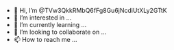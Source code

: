 - 👋 Hi, I’m @TVw3QkkRMbQ6fFg8Gu6jNcdiUtXLy2GTtK
- 👀 I’m interested in ...
- 🌱 I’m currently learning ...
- 💞️ I’m looking to collaborate on ...
- 📫 How to reach me ...

<!---
TVw3QkkRMbQ6fFg8Gu6jNcdiUtXLy2GTtK/TVw3QkkRMbQ6fFg8Gu6jNcdiUtXLy2GTtK is a ✨ special ✨ repository because its `README.md` (this file) appears on your GitHub profile.
You can click the Preview link to take a look at your changes.
--->

